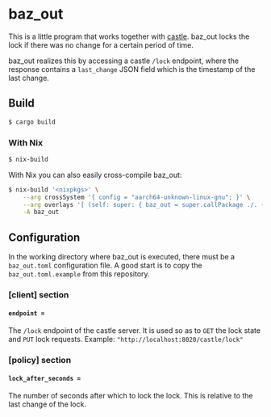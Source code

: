 # baz_out

This is a little program that works together with
[castle](https://github.com/haslersn/castle).
baz_out locks the lock if there was no change for a certain period of time.

baz_out realizes this by accessing a castle `/lock` endpoint, where
the response contains a `last_change` JSON field which is the timestamp of the
last change.

## Build

```bash
$ cargo build
```

### With Nix

```bash
$ nix-build
```

With Nix you can also easily cross-compile baz_out:

```bash
$ nix-build '<nixpkgs>' \
    --arg crossSystem '{ config = "aarch64-unknown-linux-gnu"; }' \
    --arg overlays '[ (self: super: { baz_out = super.callPackage ./. {}; }) ]' \
    -A baz_out
```

## Configuration

In the working directory where baz_out is executed, there must be a
`baz_out.toml` configuration file.
A good start is to copy the `baz_out.toml.example` from this repository.

### [client] section

#### `endpoint =`

The `/lock` endpoint of the castle server.
It is used so as to `GET` the lock state and `PUT` lock requests.
Example: `"http://localhost:8020/castle/lock"`

### [policy] section

#### `lock_after_seconds =`

The number of seconds after which to lock the lock.
This is relative to the last change of the lock.
